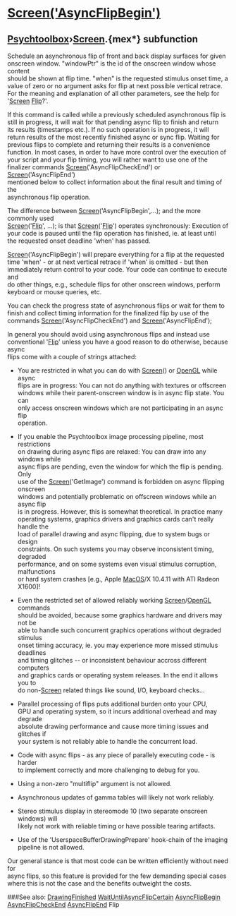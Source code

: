 # [Screen('AsyncFlipBegin')](Screen-AsyncFlipBegin) 
## [Psychtoolbox](Pyschtoolbox)&#8250;[Screen](Screen).{mex*} subfunction


Schedule an asynchronous flip of front and back display surfaces for given  
onscreen window. "windowPtr" is the id of the onscreen window whose content  
should be shown at flip time. "when" is the requested stimulus onset time, a  
value of zero or no argument asks for flip at next possible vertical retrace.  
For the meaning and explanation of all other parameters, see the help for  
'[Screen](Screen) [Flip](Flip)?'.  
  
If this command is called while a previously scheduled asynchronous flip is  
still in progress, it will wait for that pending async flip to finish and return  
its results (timestamps etc.). If no such operation is in progress, it will  
return results of the most recently finished async or sync flip. Waiting for  
previous flips to complete and returning their results is a convenience  
function. In most cases, in order to have more control over the execution of  
your script and your flip timing, you will rather want to use one of the  
finalizer commands [Screen](Screen)('AsyncFlipCheckEnd') or [Screen](Screen)('AsyncFlipEnd')  
mentioned below to collect information about the final result and timing of the  
asynchronous flip operation.  
  
The difference between [Screen](Screen)('AsyncFlipBegin',...); and the more commonly used  
[Screen](Screen)('[Flip](Flip)', ...); is that [Screen](Screen)('[Flip](Flip)') operates synchronously: Execution of  
your code is paused until the flip operation has finished, ie. at least until  
the requested onset deadline 'when' has passed.  
  
[Screen](Screen)('AsyncFlipBegin') will prepare everything for a flip at the requested  
time 'when' - or at next vertical retrace if 'when' is omitted - but then  
immediately return control to your code. Your code can continue to execute and  
do other things, e.g., schedule flips for other onscreen windows, perform  
keyboard or mouse queries, etc.  
  
You can check the progress state of asynchronous flips or wait for them to  
finish and collect timing information for the finalized flip by use of the  
commands [Screen](Screen)('AsyncFlipCheckEnd') and [Screen](Screen)('AsyncFlipEnd');  
  
In general you should avoid using asynchronous flips and instead use  
conventional '[Flip](Flip)' unless you have a good reason to do otherwise, because async  
flips come with a couple of strings attached:  
  
- You are restricted in what you can do with [Screen](Screen)() or [OpenGL](OpenGL) while async  
  flips are in progress: You can not do anything with textures or offscreen  
  windows while their parent-onscreen window is in async flip state. You can  
  only access onscreen windows which are not participating in an async flip  
  operation.  
  
- If you enable the Psychtoolbox image processing pipeline, most restrictions  
  on drawing during async flips are relaxed: You can draw into any windows while  
  async flips are pending, even the window for which the flip is pending. Only  
  use of the [Screen](Screen)('GetImage') command is forbidden on async flipping onscreen  
  windows and potentially problematic on offscreen windows while an async flip  
  is in progress. However, this is somewhat theoretical. In practice many  
  operating systems, graphics drivers and graphics cards can't really handle the  
  load of parallel drawing and async flipping, due to system bugs or design  
  constraints. On such systems you may observe inconsistent timing, degraded  
  performance, and on some systems even visual stimulus corruption, malfunctions  
  or hard system crashes [e.g., Apple [MacOS](MacOS)/X 10.4.11 with ATI Radeon X1600]!  
  
- Even the restricted set of allowed reliably working [Screen](Screen)/[OpenGL](OpenGL) commands  
  should be avoided, because some graphics hardware and drivers may not be  
  able to handle such concurrent graphics operations without degraded stimulus  
  onset timing accuracy, ie. you may experience more missed stimulus deadlines  
  and timing glitches -- or inconsistent behaviour accross different computers  
  and graphics cards or operating system releases. In the end it allows you to  
  do non-[Screen](Screen) related things like sound, I/O, keyboard checks...  
  
- Parallel processing of flips puts additional burden onto your CPU,  
  GPU and operating system, so it incurs additional overhead and may degrade  
  absolute drawing performance and cause more timing issues and glitches if  
  your system is not reliably able to handle the concurrent load.  
  
- Code with async flips - as any piece of parallely executing code - is harder  
  to implement correctly and more challenging to debug for you.  
  
- Using a non-zero "multiflip" argument is not allowed.  
  
- Asynchronous updates of gamma tables will likely not work reliably.  
  
- Stereo stimulus display in stereomode 10 (two separate onscreen windows) will  
  likely not work with reliable timing or have possible tearing artifacts.  
  
- Use of the 'UserspaceBufferDrawingPrepare' hook-chain of the imaging  
  pipeline is not allowed.  
  
  
Our general stance is that most code can be written efficiently without need for  
async flips, so this feature is provided for the few demanding special cases  
where this is not the case and the benefits outweight the costs.  


###See also:
[DrawingFinished](Screen-DrawingFinished) [WaitUntilAsyncFlipCertain](Screen-WaitUntilAsyncFlipCertain) [AsyncFlipBegin](Screen-AsyncFlipBegin) [AsyncFlipCheckEnd](Screen-AsyncFlipCheckEnd) [AsyncFlipEnd](Screen-AsyncFlipEnd) Flip
